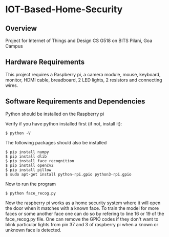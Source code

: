 # IOT-Based-Home-Security
## Overview

Project for Internet of Things and Design CS G518 on BITS Pilani, Goa Campus

## Hardware Requirements

This project requires a Raspberry pi, a camera module, mouse, keyboard, monitor, HDMI cable, breadboard, 2 LED lights, 2 resistors and connecting wires.

## Software Requirements and Dependencies

Python should be installed on the Raspberry pi

Verify if you have python installed first (if not, install it):
```
$ python -V
```

The following packages should also be installed
```
$ pip install numpy
$ pip install dlib
$ pip install face_recognition
$ pip install opencv2
$ pip install pillow
$ sudo apt-get install python-rpi.gpio python3-rpi.gpio
```

Now to run the program
```
$ python face_recog.py
```

Now the raspberry pi works as a home security system where it will open the door when it matches with a known face.
To train the model for more faces or some another face one can do so by refering to line 16 or 19 of the face_recog.py file.
One can remove the GPIO codes if they don't want to blink particular lights from pin 37 and 3 of raspberry pi when a known or unknown face is detected.
